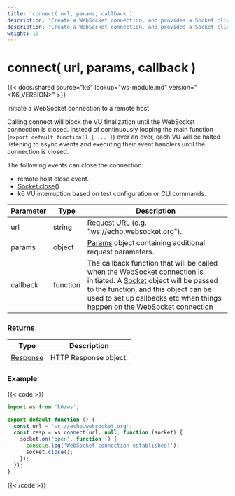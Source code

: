 ```yaml
---
title: 'connect( url, params, callback )'
description: 'Create a WebSocket connection, and provides a Socket client to interact with the service.'
description: 'Create a WebSocket connection, and provides a Socket client to interact with the service.'
weight: 10
---
```


# connect( url, params, callback )

{{< docs/shared source="k6" lookup="ws-module.md" version="<K6_VERSION>" >}}

Initiate a WebSocket connection to a remote host.

Calling connect will block the VU finalization until the WebSocket connection is closed. Instead of continuously looping the main function (`export default function() { ... }`) over an over, each VU will be halted listening to async events and executing their event handlers until the connection is closed.

The following events can close the connection:

- remote host close event.
- [Socket.close()](https://grafana.com/docs/k6/<K6_VERSION>/javascript-api/k6-ws/socket/socket-close).
- k6 VU interruption based on test configuration or CLI commands.

| Parameter | Type     | Description                                                                                                                                                                                                                                                                                                      |
| --------- | -------- | ---------------------------------------------------------------------------------------------------------------------------------------------------------------------------------------------------------------------------------------------------------------------------------------------------------------- |
| url       | string   | Request URL (e.g. "ws://echo.websocket.org").                                                                                                                                                                                                                                                                    |
| params    | object   | [Params](https://grafana.com/docs/k6/<K6_VERSION>/javascript-api/k6-ws/params) object containing additional request parameters.                                                                                                                                                                                  |
| callback  | function | The callback function that will be called when the WebSocket connection is initiated. A [Socket](https://grafana.com/docs/k6/<K6_VERSION>/javascript-api/k6-ws/socket) object will be passed to the function, and this object can be used to set up callbacks etc when things happen on the WebSocket connection |

### Returns

| Type                                                                                 | Description           |
| ------------------------------------------------------------------------------------ | --------------------- |
| [Response](https://grafana.com/docs/k6/<K6_VERSION>/javascript-api/k6-http/response) | HTTP Response object. |

### Example

{{< code >}}

```javascript
import ws from 'k6/ws';

export default function () {
  const url = 'ws://echo.websocket.org';
  const resp = ws.connect(url, null, function (socket) {
    socket.on('open', function () {
      console.log('WebSocket connection established!');
      socket.close();
    });
  });
}
```

{{< /code >}}
